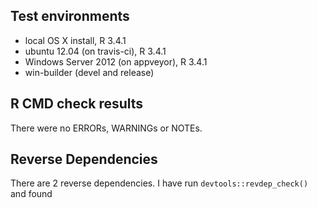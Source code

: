 ## Test environments
* local OS X install, R 3.4.1
* ubuntu 12.04 (on travis-ci), R 3.4.1
* Windows Server 2012 (on appveyor), R 3.4.1
* win-builder (devel and release)

## R CMD check results
There were no ERRORs, WARNINGs or NOTEs.

## Reverse Dependencies
There are 2 reverse dependencies. I have run `devtools::revdep_check()` and found
